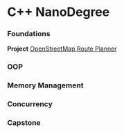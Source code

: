 # C++ NanoDegree

### Foundations

**Project** [OpenStreetMap Route Planner](route-planning)

### OOP

### Memory Management

### Concurrency

### Capstone

